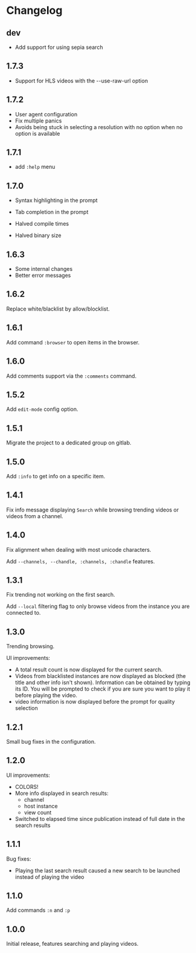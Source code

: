 Changelog
=========

dev
---

- Add support for using sepia search

1.7.3
---

- Support for HLS videos with the --use-raw-url option

1.7.2
---

- User agent configuration
- Fix multiple panics
- Avoids being stuck in selecting a resolution with no option when no option is available

1.7.1
-----

- add `:help` menu

1.7.0
-----

- Syntax highlighting in the prompt
- Tab completion in the prompt

- Halved compile times
- Halved binary size

1.6.3
-----

- Some internal changes
- Better error messages

1.6.2
-----

Replace white/blacklist by allow/blocklist.

1.6.1
-----

Add command `:browser` to open items in the browser.

1.6.0
---

Add comments support via the `:comments` command.

1.5.2
---

Add `edit-mode` config option.

1.5.1
---

Migrate the project to a dedicated group on gitlab.

1.5.0
---

Add `:info` to get info on a specific item.

1.4.1
-----

Fix info message displaying `Search` while browsing trending videos or videos from a channel.

1.4.0
-----

Fix alignment when dealing with most unicode characters.

Add `--channels, --chandle, :channels, :chandle` features.

1.3.1
------

Fix trending not working on the first search.

Add `--local` filtering flag to only browse videos from the instance you are connected to.


1.3.0
------
Trending browsing.

UI improvements:

- A total result count is now displayed for the current search.
- Videos from blacklisted instances are now displayed as blocked (the title and other info isn't shown).
Information can be obtained by  typing its ID.
You will be prompted to check if you are sure you want to play it before playing the video.
- video information is now displayed before the prompt for quality selection


1.2.1
------
Small bug fixes in the configuration.

1.2.0
------
UI improvements:

- COLORS!
- More info displayed in search results:
    - channel
    - host instance
    - view count
- Switched to elapsed time since publication instead of full date in the search results

1.1.1
------
Bug fixes:

- Playing the last search result caused a new search to be launched instead of playing the video

1.1.0
------
Add commands `:n` and `:p`

1.0.0
------
Initial release, features searching and playing videos.
